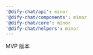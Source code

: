 ```yaml
---
'@dify-chat/api': minor
'@dify-chat/components': minor
'@dify-chat/core': minor
'@dify-chat/helpers': minor
---
```


MVP 版本
